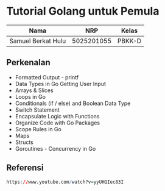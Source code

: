 # Tutorial Golang untuk Pemula

| Nama            | NRP       | Kelas      |
|-----------------|-----------|------------|
| Samuel Berkat Hulu | 5025201055 | PBKK-D |

## Perkenalan

- Formatted Output - printf 
- Data Types in Go
 Getting User Input
- Arrays & Slices
- Loops in Go
- Conditionals (if / else) and Boolean Data Type
- Switch Statement
- Encapsulate Logic with Functions
- Organize Code with Go Packages
- Scope Rules in Go
- Maps
- Structs
- Goroutines - Concurrency in Go

## Referensi
```R
https://www.youtube.com/watch?v=yyUHQIec83I
```